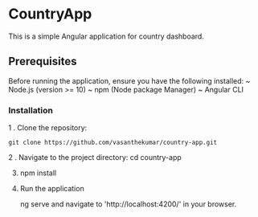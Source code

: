 # CountryApp
This is a simple Angular application for country dashboard.

## Prerequisites
Before running the application, ensure you have the following installed:
~ Node.js (version >= 10)
~ npm (Node package Manager)
~ Angular CLI

### Installation
 1 . Clone the repository:

    git clone https://github.com/vasanthekumar/country-app.git

2 . Navigate to the project directory:
    cd country-app
    
3. npm install

4. Run the application

    ng serve and navigate to 'http://localhost:4200/' in your browser.
